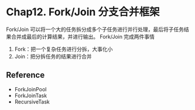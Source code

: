 # Chap12. Fork/Join 分支合并框架
Fork/Join 可以将一个大的任务拆分成多个子任务进行并行处理，最后将子任务结果合并成最后的计算结果，并进行输出。
Fork/Join 完成两件事情
1. Fork：把一个复杂任务进行分拆，大事化小
2. Join：把分拆任务的结果进行合并




## Reference
* ForkJoinPool
* ForkJoinTask
* RecursiveTask<V>